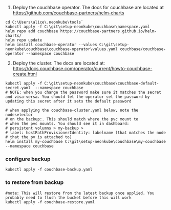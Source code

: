 1. Deploy the couchbase operator. The docs for couchbase are located at https://github.com/couchbase-partners/helm-charts
```
cd C:\Users\alice\.neonkube\tools`
kubectl apply -f C:\git\setup-neonkube\couchbase\namespace.yaml
helm repo add couchbase https://couchbase-partners.github.io/helm-charts/
helm repo update
helm install couchbase-operator --values C:\git\setup-neonkube\couchbase\couchbase-operator\values.yaml couchbase/couchbase-operator --namespace couchbase
```
2. Deploy the cluster. The docs are located at: https://docs.couchbase.com/operator/current/howto-couchbase-create.html
```
kubectl apply -f C:\git\setup-neonkube\couchbase\couchbase-default-secret.yaml  --namespace couchbase
# NOTE: when you change the password make sure it matches the secret and visa-versa. You should let the operator set the password by updating this secret after it sets the default password

# when applying the couchbase-cluster.yaml below, note the nodeselector
# on the backup:. This should match where the pvc mount to
# when the pvc mounts. You should see it in dashboard: 
# persistent volumns > my-backup > 
# label: hostPathProvisionerIdentity: labelname (that matches the node
# that the pv is attached to)
helm install my-couchbase C:\git\setup-neonkube\couchbase\my-couchbase --namespace couchbase
```

### configure backup
```
kubectl apply -f couchbase-backup.yaml
```

### to restore from backup
```
#note: This will restore from the latest backup once applied. You probably need to flush the bucket before this will work
kubectl apply -f couchbase-restore.yaml
```